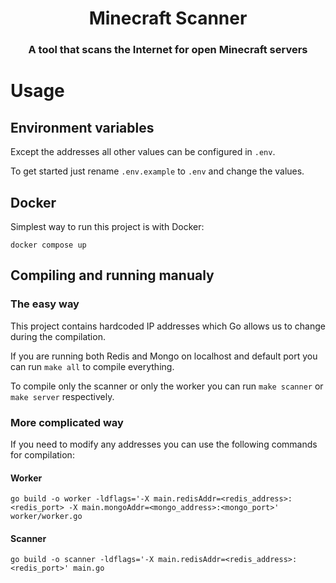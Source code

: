 <h1 align="center">Minecraft Scanner</h1>
<h3 align="center">A tool that scans the Internet for open Minecraft servers</h3>

# Usage

## Environment variables

Except the addresses all other values can be configured in `.env`.

To get started just rename `.env.example` to `.env` and change the values.

## Docker

Simplest way to run this project is with Docker:

`docker compose up`

## Compiling and running manualy

### The easy way

This project contains hardcoded IP addresses which Go allows us to change during the compilation.

If you are running both Redis and Mongo on localhost and default port you can run `make all` to compile everything.

To compile only the scanner or only the worker you can run `make scanner` or `make server` respectively.

### More complicated way

If you need to modify any addresses you can use the following commands for compilation:

#### Worker

`go build -o worker -ldflags='-X main.redisAddr=<redis_address>:<redis_port> -X main.mongoAddr=<mongo_address>:<mongo_port>' worker/worker.go`

#### Scanner

`go build -o scanner -ldflags='-X main.redisAddr=<redis_address>:<redis_port>' main.go`
